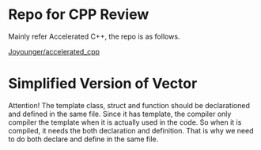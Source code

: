 # Repo for CPP Review

Mainly refer Accelerated C++, the repo is as follows.

[Joyounger/accelerated_cpp](https://github.com/Joyounger/accelerated_cpp)


# Simplified Version of Vector

Attention! The template class, struct and function should be declarationed and defined in the same file. Since it has template, the compiler only compiler the template when it is actually used in the code. So when it is compiled, it needs the both declaration and definition. That is why we need to do both declare and define in the same file.